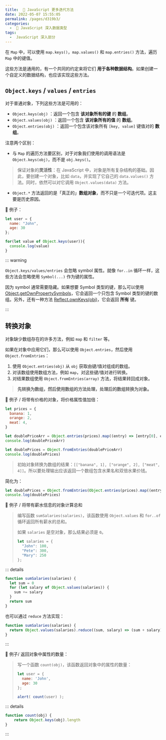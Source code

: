 ```yaml
---
title:  🔀 JavaScript 更多迭代方法
date: 2022-05-07 15:55:05
permalink: /pages/d319b3/
categories:
  -  📕 JavaScript 深入数据类型
tags:
  -  JavaScript 深入部分
---
```

在 `Map` 中，可以使用 `map.keys()`，`map.values()` 和 `map.entries()` 方法，遍历 `Map` 中的键值。

这些方法是通用的，有一个共同的约定来将它们 **用于各种数据结构**。如果创建一个自定义的数据结构，也应该实现这些方法。



## `Object.keys` / `values` / `entries`

对于普通对象，下列这些方法是可用的：

+ `Object.keys(obj)` ：返回一个包含 **该对象所有的键** 的 **数组**。
+ `Object.values(obj)` ：返回一个包含 **该对象所有的值** 的 **数组**。
+ `Object.entries(obj)` ：返回一个包含该对象所有 `[key, value]` 键值对的 **数组**。



注意两个区别：

+ 与 `Map` 的遍历方法要区别，对于对象我们使用的调用语法是 `Object.keys(obj)`，而不是 `obj.keys()`。

> 保证对象的**灵活性**：在 JavaScript 中，对象是所有复杂结构的基础。因此，要创建一个对象，比如 `data`，并实现了它自己的 `data.values()` 方法。同时，依然可以对它调用 `Object.values(data)` 方法。

+  `Object.*` 方法返回的是「真正的」**数组对象**，而不只是一个可迭代项。这主要是历史原因。



🌰 例子：
```js
let user = {
  name: "John",
  age: 30
};

for(let value of Object.keys(user)){
  console.log(value)
}
```

::: warning

`Object.keys/values/entries` 会忽略 symbol 属性。就像 `for..in` 循环一样，这些方法会忽略使用 `Symbol(...)` 作为键的属性。

因为 symbol 通常需要隐藏。如果想要 Symbol 类型的键，那么可以使用 [Object.getOwnPropertySymbols](https://developer.mozilla.org/zh/docs/Web/JavaScript/Reference/Global_Objects/Object/getOwnPropertySymbols)，它会返回一个只包含 Symbol 类型的键的数组。另外，还有一种方法 [Reflect.ownKeys(obj)](https://developer.mozilla.org/zh/docs/Web/JavaScript/Reference/Global_Objects/Reflect/ownKeys)，它会返回 **所有** 键。

:::



## 转换对象

对象缺少数组存在的许多方法，例如 `map` 和 `filter` 等。

如果在对象中应用它们，那么可以使用 `Object.entries`，然后使用 `Object.fromEntries`：

1. 使用 `Object.entries(obj)` 从 `obj` 获取由键/值对组成的数组。
2. 对该数组使用数组方法，例如 `map`，对这些键/值对进行转换。
3. 对结果数组使用 `Object.fromEntries(array)` 方法，将结果转回成对象。

> **先转换为数组，然后使用数组的方法处理，处理后的数组转换为对象。**



🌰 例子 / 将带有价格的对象，将价格属性值加倍：
```js
let prices = {
  banana: 1,
  orange: 2,
  meat: 4,
}

let doublePriceArr = Object.entries(prices).map((entry) => [entry[0], entry[1] * 2])
console.log(doublePriceArr)

let doublePrices = Object.fromEntries(doublePriceArr)
console.log(doublePrices)
```

> 初始对象转换为数组的结果：`[["banana", 1], ["orange", 2], ["meat", 4]]`。所以要处理输出应该返回一个数组包含水果名和双倍水果价钱。

简化为：
```js
let doublePrices = Object.fromEntries(Object.entries(prices).map((entry) => [entry[0], entry[1] * 2]))
console.log(doublePrices)
```



🌰 例子 / 将带有薪水信息的对象计算总和

> 编写函数 `sumSalaries(salaries)`，该函数使用 `Object.values` 和 `for..of` 循环返回所有薪水的总和。
>
> 如果 `salaries` 是空对象，那么结果必须是 `0`。
>
> ```js
> let salaries = {
>   "John": 100,
>   "Pete": 300,
>   "Mary": 250
> };
> ```

::: details

```js
function sumSalaries(salaries) {
  let sum = 0
  for (let salary of Object.values(salaries)) {
    sum += salary
  }
  return sum
}
```

也可以通过 `reduce` 方法实现：

```js
function sumSalaries(salaries) {
  return Object.values(salaries).reduce((sum, salary) => (sum + salary), 0)
}
```

:::



🌰 例子/ 返回对象中属性的数量：

> 写一个函数 `count(obj)`，该函数返回对象中的属性的数量：
> ```js
> let user = {
>   name: 'John',
>   age: 30
> };
> 
> alert( count(user) );
> ```

::: details

```js
function count(obj) {
	return Object.keys(obj).length
}
```

:::